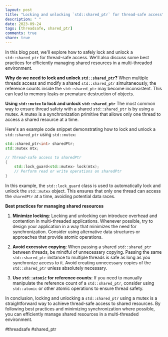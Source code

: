 ```yaml
---
layout: post
title: "Locking and unlocking `std::shared_ptr` for thread-safe access"
description: " "
date: 2023-09-24
tags: [threadsafe, shared_ptr]
comments: true
share: true
---
```


In this blog post, we'll explore how to safely lock and unlock a `std::shared_ptr` for thread-safe access. We'll also discuss some best practices for efficiently managing shared resources in a multi-threaded environment.

**Why do we need to lock and unlock `std::shared_ptr`?**
When multiple threads access and modify a shared `std::shared_ptr` simultaneously, the reference counts inside the `std::shared_ptr` may become inconsistent. This can lead to memory leaks or premature destruction of objects.

**Using `std::mutex` to lock and unlock `std::shared_ptr`**
The most common way to ensure thread safety with a shared `std::shared_ptr` is by using a mutex. A mutex is a synchronization primitive that allows only one thread to access a shared resource at a time.

Here's an example code snippet demonstrating how to lock and unlock a `std::shared_ptr` using `std::mutex`:

```cpp
std::shared_ptr<int> sharedPtr;
std::mutex mtx;

// Thread-safe access to sharedPtr
{
    std::lock_guard<std::mutex> lock(mtx);
    // Perform read or write operations on sharedPtr
}

```
In this example, the `std::lock_guard` class is used to automatically lock and unlock the `std::mutex` object. This ensures that only one thread can access the `sharedPtr` at a time, avoiding potential data races.

**Best practices for managing shared resources**
1. **Minimize locking**: Locking and unlocking can introduce overhead and contention in multi-threaded applications. Whenever possible, try to design your application in a way that minimizes the need for synchronization. Consider using alternative data structures or approaches that provide atomic operations.

2. **Avoid excessive copying**: When passing a shared `std::shared_ptr` between threads, be mindful of unnecessary copying. Passing the same `std::shared_ptr` instance to multiple threads is safe as long as you synchronize access to it. Avoid creating unnecessary copies of the `std::shared_ptr` unless absolutely necessary.

3. **Use `std::atomic` for reference counts**: If you need to manually manipulate the reference count of a `std::shared_ptr`, consider using `std::atomic` or other atomic operations to ensure thread safety.

In conclusion, locking and unlocking a `std::shared_ptr` using a mutex is a straightforward way to achieve thread-safe access to shared resources. By following best practices and minimizing synchronization where possible, you can efficiently manage shared resources in a multi-threaded environment.

#threadsafe #shared_ptr